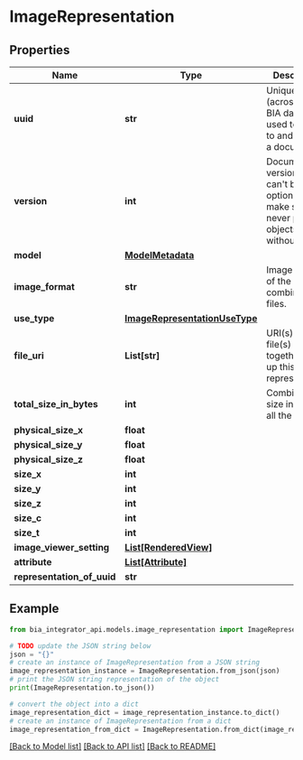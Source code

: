 # ImageRepresentation


## Properties

Name | Type | Description | Notes
------------ | ------------- | ------------- | -------------
**uuid** | **str** | Unique ID (across the BIA database) used to refer to and identify a document. | 
**version** | **int** | Document version. This can&#39;t be optional to make sure we never persist objects without it | 
**model** | [**ModelMetadata**](ModelMetadata.md) |  | [optional] 
**image_format** | **str** | Image format of the combined files. | 
**use_type** | [**ImageRepresentationUseType**](ImageRepresentationUseType.md) |  | 
**file_uri** | **List[str]** | URI(s) of the file(s) which together make up this image representation. | 
**total_size_in_bytes** | **int** | Combined disc size in bytes of all the files. | 
**physical_size_x** | **float** |  | [optional] 
**physical_size_y** | **float** |  | [optional] 
**physical_size_z** | **float** |  | [optional] 
**size_x** | **int** |  | [optional] 
**size_y** | **int** |  | [optional] 
**size_z** | **int** |  | [optional] 
**size_c** | **int** |  | [optional] 
**size_t** | **int** |  | [optional] 
**image_viewer_setting** | [**List[RenderedView]**](RenderedView.md) |  | [optional] 
**attribute** | [**List[Attribute]**](Attribute.md) |  | [optional] 
**representation_of_uuid** | **str** |  | 

## Example

```python
from bia_integrator_api.models.image_representation import ImageRepresentation

# TODO update the JSON string below
json = "{}"
# create an instance of ImageRepresentation from a JSON string
image_representation_instance = ImageRepresentation.from_json(json)
# print the JSON string representation of the object
print(ImageRepresentation.to_json())

# convert the object into a dict
image_representation_dict = image_representation_instance.to_dict()
# create an instance of ImageRepresentation from a dict
image_representation_from_dict = ImageRepresentation.from_dict(image_representation_dict)
```
[[Back to Model list]](../README.md#documentation-for-models) [[Back to API list]](../README.md#documentation-for-api-endpoints) [[Back to README]](../README.md)


